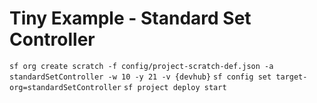 # Tiny Example - Standard Set Controller


`sf org create scratch -f config/project-scratch-def.json -a standardSetController -w 10 -y 21 -v {devhub}`
`sf config set target-org=standardSetController`
`sf project deploy start`